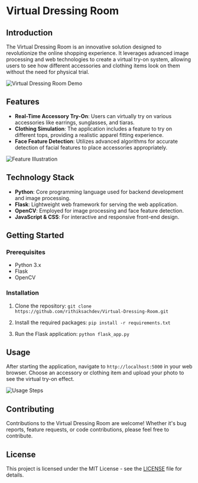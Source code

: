 # Virtual Dressing Room

## Introduction

The Virtual Dressing Room is an innovative solution designed to revolutionize the online shopping experience. It leverages advanced image processing and web technologies to create a virtual try-on system, allowing users to see how different accessories and clothing items look on them without the need for physical trial.

![Virtual Dressing Room Demo](#placeholder-for-demo-image)

## Features

- **Real-Time Accessory Try-On**: Users can virtually try on various accessories like earrings, sunglasses, and tiaras.
- **Clothing Simulation**: The application includes a feature to try on different tops, providing a realistic apparel fitting experience.
- **Face Feature Detection**: Utilizes advanced algorithms for accurate detection of facial features to place accessories appropriately.

![Feature Illustration](#placeholder-for-feature-illustration)

## Technology Stack

- **Python**: Core programming language used for backend development and image processing.
- **Flask**: Lightweight web framework for serving the web application.
- **OpenCV**: Employed for image processing and face feature detection.
- **JavaScript & CSS**: For interactive and responsive front-end design.

## Getting Started

### Prerequisites

- Python 3.x
- Flask
- OpenCV

### Installation

1. Clone the repository:
`git clone https://github.com/rithiksachdev/Virtual-Dressing-Room.git`

2. Install the required packages:
`pip install -r requirements.txt`

3. Run the Flask application:
`python flask_app.py`



## Usage

After starting the application, navigate to `http://localhost:5000` in your web browser. Choose an accessory or clothing item and upload your photo to see the virtual try-on effect.

![Usage Steps](#placeholder-for-usage-steps-image)

## Contributing

Contributions to the Virtual Dressing Room are welcome! Whether it's bug reports, feature requests, or code contributions, please feel free to contribute.

## License

This project is licensed under the MIT License - see the [LICENSE](LICENSE) file for details.
